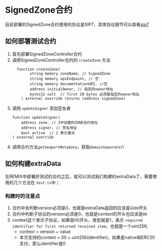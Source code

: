 # SignedZone合约

目前部署的SignedZone合约使用的协议是SIP7，具体协议细节可以查看[sip7](https://github.com/ProjectOpenSea/SIPs/blob/main/SIPS/sip-7.md)

## 如何部署测试合约

1. 首先部署SignedZoneController合约
2. 调用SignedZoneController合约的 `createZone` 方法
    ```solidity
      function createZone(
            string memory zoneName, // SignedZone
            string memory apiEndpoint, // 空
            string memory documentationURI, //空
            address initialOwner, // 指定的owner地址
            bytes32 salt  // first 20 bytes 必须是指定的owner地址
        ) external override returns (address signedZone) 
    ```
3. 调用 `updateSigner` 添加签名者
    ```solidity
    function updateSigner(
        address zone, // 2中创建的ZONE合约地址
        address signer, // 签名地址
        bool active  // 1 表示激活
    ) external override
    ```
4. 调用合约方法`getSeaportMetadata`，获取`domainSeparator`\

## 如何构建extraData

在REMIX中部署好测试的合约之后，就可以测试我们构建的extraData了，需要使用的几个方法在 `test.ts`中；

### 构建时的注意点

1. 合约中会判断version必须是0，也就是extraData返回的应该是以`00`开头
2. 合约中判断子协议的version必须是0，也就是context的开头也应该是`00`
3. context这个表示子协议，如果是00开头，类型就是1，表示 `required identifier for first returned received item`，也就是一个uint256;
    - context = version + value
    - 本次支持的context = 00 + uint256(identifier)，如果是native和ERC20支付，那么identifier是0
